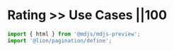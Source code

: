 # Rating >> Use Cases ||100

```js script
import { html } from '@mdjs/mdjs-preview';
import '@lion/pagination/define';
```
